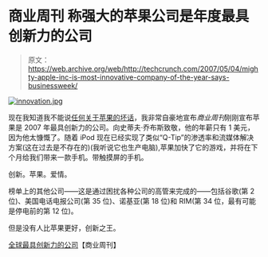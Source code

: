 # 商业周刊 称强大的苹果公司是年度最具创新力的公司

> 原文：<https://web.archive.org/web/http://techcrunch.com/2007/05/04/mighty-apple-inc-is-most-innovative-company-of-the-year-says-businessweek/>

[![innovation.jpg](img/8b6fdbe0404db241b87efaef3b088b10.png)](https://web.archive.org/web/20150926062048/http://old.crunchgear.com/wp-content/uploads/innovation.jpg "innovation.jpg")

现在我知道我不能说[任何关于苹果的坏话](https://web.archive.org/web/20150926062048/http://crunchgear.com/2007/05/04/negative-apple-article-ad-pressure-leads-to-pc-world-editor-resigning-commoner-than-we-think/)，我非常自豪地宣布*商业周刊*刚刚宣布苹果是 2007 年最具创新力的公司。向史蒂夫·乔布斯致敬，他的年薪只有 1 美元，因为他太慷慨了。随着 iPod 现在已经实现了类似“Q-Tip”的渗透率和流媒体解决方案(这在过去是不存在的)(我听说它也生产电脑),苹果加快了它的游戏，并将在下个月给我们带来一款手机。带触摸屏的手机。

创新。苹果。爱情。

榜单上的其他公司——这是通过困扰各种公司的高管来完成的——包括谷歌(第 2 位)、美国电话电报公司(第 35 位)、诺基亚(第 18 位)和 RIM(第 34 位，最有可能是停电前的第 12 位)。

但是没有人比苹果更好，创新之王。

[全球最具创新力的公司](https://web.archive.org/web/20150926062048/http://www.businessweek.com/innovate/content/may2007/id20070504_051674.htm?chan=innovation_special+report+--+2007+most+innovative+companies_2007+most+innovative+companies)【商业周刊】